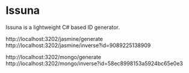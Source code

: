 # Issuna
Issuna is a lightweight C# based ID generator.

http://localhost:3202/jasmine/generate
http://localhost:3202/jasmine/inverse?id=9089225138909

http://localhost:3202/mongo/generate
http://localhost:3202/mongo/inverse?id=58ec8998153a5924bc65e0e3